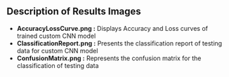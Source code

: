 ## Description of Results Images

* **AccuracyLossCurve.png :** Displays Accuracy and Loss curves of trained custom CNN model
* **ClassificationReport.png :** Presents the classification report of testing data for custom CNN model
* **ConfusionMatrix.png :** Represents the confusion matrix for the classification of testing data
